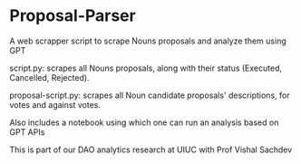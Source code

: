 # Proposal-Parser
A web scrapper script to scrape Nouns proposals and analyze them using GPT

script.py: scrapes all Nouns proposals, along with their status (Executed, Cancelled, Rejected).

proposal-script.py: scrapes all Noun candidate proposals' descriptions, for votes and against votes.

Also includes a notebook using which one can run an analysis based on GPT APIs

This is part of our DAO analytics research at UIUC with Prof Vishal Sachdev


